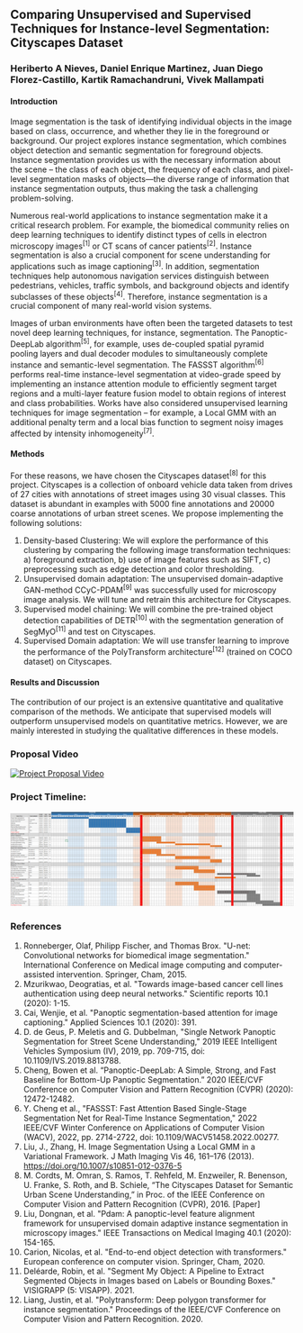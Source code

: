 ## Comparing Unsupervised and Supervised Techniques for Instance-level Segmentation: Cityscapes Dataset
### Heriberto A Nieves, Daniel Enrique Martinez, Juan Diego Florez-Castillo, Kartik Ramachandruni, Vivek Mallampati 

#### Introduction
Image segmentation is the task of identifying individual objects in the image based on class, occurrence, and whether they lie in the foreground or background. Our project explores instance segmentation, which combines object detection and semantic segmentation for foreground objects. Instance segmentation provides us with the necessary information about the scene – the class of each object, the frequency of each class, and pixel-level segmentation masks of objects—the diverse range of information that instance segmentation outputs, thus making the task a challenging problem-solving.  

Numerous real-world applications to instance segmentation make it a critical research problem. For example, the biomedical community relies on deep learning techniques to identify distinct types of cells in electron microscopy images<sup>[1]</sup> or CT scans of cancer patients<sup>[2]</sup>. Instance segmentation is also a crucial component for scene understanding for applications such as image captioning<sup>[3]</sup>. In addition, segmentation techniques help autonomous navigation services distinguish between pedestrians, vehicles, traffic symbols, and background objects and identify subclasses of these objects<sup>[4]</sup>. Therefore, instance segmentation is a crucial component of many real-world vision systems. 

Images of urban environments have often been the targeted datasets to test novel deep learning techniques, for instance, segmentation. The Panoptic-DeepLab algorithm<sup>[5]</sup>, for example, uses de-coupled spatial pyramid pooling layers and dual decoder modules to simultaneously complete instance and semantic-level segmentation. The FASSST algorithm<sup>[6]</sup> performs real-time instance-level segmentation at video-grade speed by implementing an instance attention module to efficiently segment target regions and a multi-layer feature fusion model to obtain regions of interest and class probabilities. Works have also considered unsupervised learning techniques for image segmentation – for example, a Local GMM with an additional penalty term and a local bias function to segment noisy images affected by intensity inhomogeneity<sup>[7]</sup>. 
 
#### Methods
For these reasons, we have chosen the Cityscapes dataset<sup>[8]</sup> for this project. Cityscapes is a collection of onboard vehicle data taken from drives of 27 cities with annotations of street images using 30 visual classes. This dataset is abundant in examples with 5000 fine annotations and 20000 coarse annotations of urban street scenes. We propose implementing the following solutions: 

1.	Density-based Clustering: We will explore the performance of this clustering by comparing the following image transformation techniques: a) foreground extraction, b) use of image features such as SIFT, c) preprocessing such as edge detection and color thresholding. 
2.	Unsupervised domain adaptation: The unsupervised domain-adaptive GAN-method CCyC-PDAM<sup>[9]</sup> was successfully used for microscopy image analysis. We will tune and retrain this architecture for Cityscapes. 
3.	Supervised model chaining: We will combine the pre-trained object detection capabilities of DETR<sup>[10]</sup> with the segmentation generation of SegMyO<sup>[11]</sup> and test on Cityscapes. 
4.	Supervised Domain adaptation: We will use transfer learning to improve the performance of the PolyTransform architecture<sup>[12]</sup> (trained on COCO dataset) on Cityscapes. 

#### Results and Discussion
The contribution of our project is an extensive quantitative and qualitative comparison of the methods. We anticipate that supervised models will outperform unsupervised models on quantitative metrics. However, we are mainly interested in studying the qualitative differences in these models.

### Proposal Video

[![Project Proposal Video](https://i.imgur.com/nwkfvJw.png)](https://youtu.be/svXH5WHxNUU "Project Proposal Video - Click to Watch!")


### Project Timeline:
![Project Timeline Gantt Chart](/assets/images/Gantt.PNG)

### References

1.	Ronneberger, Olaf, Philipp Fischer, and Thomas Brox. "U-net: Convolutional networks for biomedical image segmentation." International Conference on Medical image computing and computer-assisted intervention. Springer, Cham, 2015.
2.	Mzurikwao, Deogratias, et al. "Towards image-based cancer cell lines authentication using deep neural networks." Scientific reports 10.1 (2020): 1-15.
3.	Cai, Wenjie, et al. "Panoptic segmentation-based attention for image captioning." Applied Sciences 10.1 (2020): 391.
4.	D. de Geus, P. Meletis and G. Dubbelman, "Single Network Panoptic Segmentation for Street Scene Understanding," 2019 IEEE Intelligent Vehicles Symposium (IV), 2019, pp. 709-715, doi: 10.1109/IVS.2019.8813788.
5.	Cheng, Bowen et al. “Panoptic-DeepLab: A Simple, Strong, and Fast Baseline for Bottom-Up Panoptic Segmentation.” 2020 IEEE/CVF Conference on Computer Vision and Pattern Recognition (CVPR) (2020): 12472-12482.
6.	Y. Cheng et al., "FASSST: Fast Attention Based Single-Stage Segmentation Net for Real-Time Instance Segmentation," 2022 IEEE/CVF Winter Conference on Applications of Computer Vision (WACV), 2022, pp. 2714-2722, doi: 10.1109/WACV51458.2022.00277.
7. Liu, J., Zhang, H. Image Segmentation Using a Local GMM in a Variational Framework. J Math Imaging Vis 46, 161–176 (2013). https://doi.org/10.1007/s10851-012-0376-5
9.	M. Cordts, M. Omran, S. Ramos, T. Rehfeld, M. Enzweiler, R. Benenson, U. Franke, S. Roth, and B. Schiele, “The Cityscapes Dataset for Semantic Urban Scene Understanding,” in Proc. of the IEEE Conference on Computer Vision and Pattern Recognition (CVPR), 2016. [Paper]
10.	Liu, Dongnan, et al. "Pdam: A panoptic-level feature alignment framework for unsupervised domain adaptive instance segmentation in microscopy images." IEEE Transactions on Medical Imaging 40.1 (2020): 154-165.
11.	Carion, Nicolas, et al. "End-to-end object detection with transformers." European conference on computer vision. Springer, Cham, 2020.
12.	Deléarde, Robin, et al. "Segment My Object: A Pipeline to Extract Segmented Objects in Images based on Labels or Bounding Boxes." VISIGRAPP (5: VISAPP). 2021.
13.	Liang, Justin, et al. "Polytransform: Deep polygon transformer for instance segmentation." Proceedings of the IEEE/CVF Conference on Computer Vision and Pattern Recognition. 2020.


